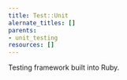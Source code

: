 ```yaml
---
title: Test::Unit
alernate_titles: []
parents:
- unit_testing
resources: []
---
```


Testing framework built into Ruby.
